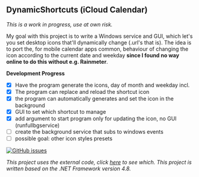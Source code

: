 ## DynamicShortcuts (iCloud Calendar)
*This is a work in progress, use at own risk.*

My goal with this project is to write a Windows service and GUI, which let's you set desktop icons that'll dynamically change (.url's that is). The idea is to port the, for mobile calendar apps common, behaviour of changing the icon according to the current date and weekday **since I found no way online to do this without e.g. Rainmeter**.

**Development Progress**

 - [x] Have the program generate the icons, day of month and weekday incl.
 - [x] The program can replace and reload the shortcut icon
 - [x] the program can automatically generates and set the icon in the background
 - [x] GUI to set which shortcut to manage
 - [x] add argument to start program only for updating the icon, no GUI (runfullbgservice)
 - [ ] create the background service that subs to windows events
 - [ ] possible goal: other icon styles presets

[![GitHub issues](https://img.shields.io/github/issues/LeLoomi/DynamicShortcuts?color=red)](https://github.com/LeLoomi/DynamicShortcuts/issues)

*This project uses the external code, click [here](https://github.com/LeLoomi/DynamicShortcuts/blob/main/EXTERNAL-CODE.md) to see which.*
*This project is written based on the .NET Framework version 4.8.*
